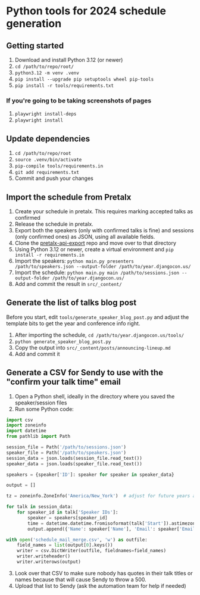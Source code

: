 # Python tools for 2024 schedule generation

## Getting started

1. Download and install Python 3.12 (or newer)
2. `cd /path/to/repo/root/`
3. `python3.12 -m venv .venv`
4. `pip install --upgrade pip setuptools wheel pip-tools`
5. `pip install -r tools/requirements.txt`

### If you're going to be taking screenshots of pages
1. `playwright install-deps`
2. `playwright install`

## Update dependencies

1. `cd /path/to/repo/root`
2. `source .venv/bin/activate`
3. `pip-compile tools/requirements.in`
4. `git add requirements.txt`
5. Commit and push your changes

## Import the schedule from Pretalx

1. Create your schedule in pretalx. This requires marking accepted talks as confirmed
2. Release the schedule in pretalx.
3. Export both the speakers (only with confirmed talks is fine) and sessions (only confirmed ones) as JSON, using all available fields.
4. Clone the [pretalx-api-export](https://github.com/djangocon/pretalx-api-import) repo and move over to that directory
5. Using Python 3.12 or newer, create a virtual environment and `pip install -r requirements.in`
6. Import the speakers: `python main.py presenters /path/to/speakers.json --output-folder /path/to/year.djangocon.us/`
7. Import the schedule: `python main.py main /path/to/sessions.json --output-folder /path/to/year.djangocon.us/`
8. Add and commit the result in `src/_content/`

## Generate the list of talks blog post

Before you start, edit `tools/generate_speaker_blog_post.py` and adjust
the template bits to get the year and conference info right.

1. After importing the schedule, `cd /path/to/year.djangocon.us/tools/`
2. `python generate_speaker_blog_post.py`
3. Copy the output into `src/_content/posts/announcing-lineup.md`
4. Add and commit it

## Generate a CSV for Sendy to use with the "confirm your talk time" email

1. Open a Python shell, ideally in the directory where you saved the speaker/session files
2. Run some Python code:
```python
import csv
import zoneinfo
import datetime
from pathlib import Path

session_file = Path('/path/to/sessions.json')
speaker_file = Path('/path/to/speakers.json')
session_data = json.loads(session_file.read_text())
speaker_data = json.loads(speaker_file.read_text())

speakers = {speaker['ID']: speaker for speaker in speaker_data}

output = []

tz = zoneinfo.ZoneInfo('America/New_York')  # adjust for future years as needed

for talk in session_data:
    for speaker_id in talk['Speaker IDs']:
        speaker = speakers[speaker_id]
        time = datetime.datetime.fromisoformat(talk['Start']).astimezone(tz).strftime('%A, %B %d at %I:%M %p %Z')
        output.append({'Name': speaker['Name'], 'Email': speaker['Email'], 'Title': talk['Proposal title'], 'Start time': time})

with open('schedule_mail_merge.csv', 'w') as outfile:
    field_names = list(output[0].keys())
    writer = csv.DictWriter(outfile, fieldnames=field_names)
    writer.writeheader()
    writer.writerows(output)
```
3. Look over that CSV to make sure nobody has quotes in their talk titles or names because that will cause Sendy to throw a 500.
4. Upload that list to Sendy (ask the automation team for help if needed)